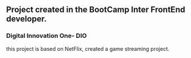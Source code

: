 ## Project created in the BootCamp Inter FrontEnd developer.
### Digital Innovation One- DIO

this project is based on NetFlix, created a game streaming project.